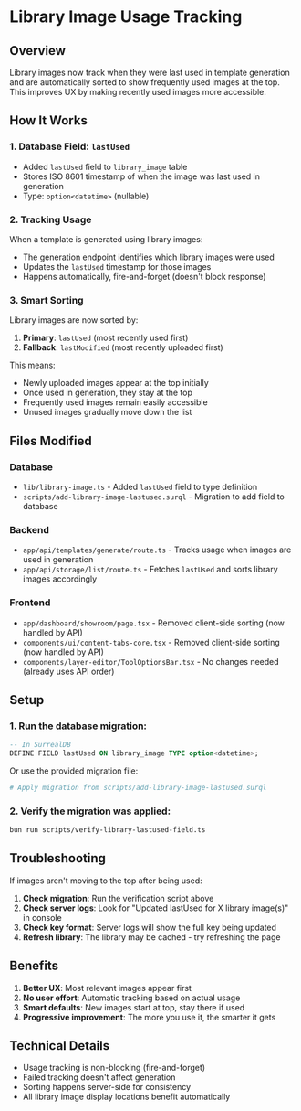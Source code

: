 # Library Image Usage Tracking

## Overview

Library images now track when they were last used in template generation and are automatically sorted to show frequently used images at the top. This improves UX by making recently used images more accessible.

## How It Works

### 1. Database Field: `lastUsed`
- Added `lastUsed` field to `library_image` table
- Stores ISO 8601 timestamp of when the image was last used in generation
- Type: `option<datetime>` (nullable)

### 2. Tracking Usage
When a template is generated using library images:
- The generation endpoint identifies which library images were used
- Updates the `lastUsed` timestamp for those images
- Happens automatically, fire-and-forget (doesn't block response)

### 3. Smart Sorting
Library images are now sorted by:
1. **Primary**: `lastUsed` (most recently used first)
2. **Fallback**: `lastModified` (most recently uploaded first)

This means:
- Newly uploaded images appear at the top initially
- Once used in generation, they stay at the top
- Frequently used images remain easily accessible
- Unused images gradually move down the list

## Files Modified

### Database
- `lib/library-image.ts` - Added `lastUsed` field to type definition
- `scripts/add-library-image-lastused.surql` - Migration to add field to database

### Backend
- `app/api/templates/generate/route.ts` - Tracks usage when images are used in generation
- `app/api/storage/list/route.ts` - Fetches `lastUsed` and sorts library images accordingly

### Frontend
- `app/dashboard/showroom/page.tsx` - Removed client-side sorting (now handled by API)
- `components/ui/content-tabs-core.tsx` - Removed client-side sorting (now handled by API)
- `components/layer-editor/ToolOptionsBar.tsx` - No changes needed (already uses API order)

## Setup

### 1. Run the database migration:

```sql
-- In SurrealDB
DEFINE FIELD lastUsed ON library_image TYPE option<datetime>;
```

Or use the provided migration file:
```bash
# Apply migration from scripts/add-library-image-lastused.surql
```

### 2. Verify the migration was applied:

```bash
bun run scripts/verify-library-lastused-field.ts
```

## Troubleshooting

If images aren't moving to the top after being used:

1. **Check migration**: Run the verification script above
2. **Check server logs**: Look for "Updated lastUsed for X library image(s)" in console
3. **Check key format**: Server logs will show the full key being updated
4. **Refresh library**: The library may be cached - try refreshing the page

## Benefits

1. **Better UX**: Most relevant images appear first
2. **No user effort**: Automatic tracking based on actual usage
3. **Smart defaults**: New images start at top, stay there if used
4. **Progressive improvement**: The more you use it, the smarter it gets

## Technical Details

- Usage tracking is non-blocking (fire-and-forget)
- Failed tracking doesn't affect generation
- Sorting happens server-side for consistency
- All library image display locations benefit automatically

